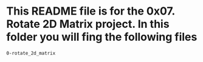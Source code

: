 # This README file is for the 0x07. Rotate 2D Matrix project. In this folder you will fing the following files

`0-rotate_2d_matrix`
